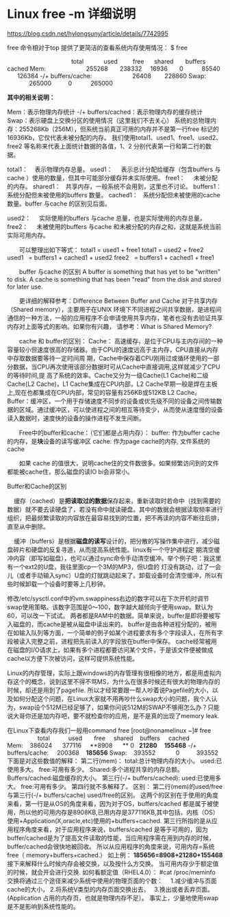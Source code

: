 # Linux free -m 详细说明
https://blog.csdn.net/hylongsuny/article/details/7742995

free 命令相对于top 提供了更简洁的查看系统内存使用情况： $ free 

                                      total            used         free      shared       buffers       cached
Mem:                        255268       238332     16936       0           85540       126384
-/+ buffers/cache:                        26408        228860
Swap:                        265000          0           265000

**其中的相关说明：**　　

Mem：表示物理内存统计
-/+ buffers/cached：表示物理内存的缓存统计
Swap：表示硬盘上交换分区的使用情况（这里我们不去关心）
系统的总物理内存：255268Kb（256M），但系统当前真正可用的内存并不是第一行free 标记的 16936Kb，它仅代表未被分配的内存。
我们使用total1、used1、free1、used2、free2 等名称来代表上面统计数据的各值，1、2 分别代表第一行和第二行的数据。

total1：    表示物理内存总量。
used1：     表示总计分配给缓存（包含buffers 与cache ）使用的数量，但其中可能部分缓存并未实际使用。
free1：     未被分配的内存。
shared1：   共享内存，一般系统不会用到，这里也不讨论。
buffers1： 系统分配但未被使用的buffers 数量。
cached1：   系统分配但未被使用的cache 数量。buffer 与cache 的区别见后面。

used2：     实际使用的buffers 与cache 总量，也是实际使用的内存总量。
free2：     未被使用的buffers 与cache 和未被分配的内存之和，这就是系统当前实际可用内存。

　　可以整理出如下等式：
total1 = used1 + free1
total1 = used2 + free2
used1   = buffers1 + cached1 + used2
free2   = buffers1 + cached1 + free1

　　buffer 与cache 的区别
A buffer is something that has yet to be "written" to disk.
A cache is something that has been "read" from the disk and stored for later use.

　　更详细的解释参考：Difference Between Buffer and Cache
对于共享内存（Shared memory），主要用于在UNIX 环境下不同进程之间共享数据，是进程间通信的一种方法，一般的应用程序不会申请使用共享内存，笔者也没有去验证共享内存对上面等式的影响。如果你有兴趣， 请参考：What is Shared Memory?

　　cache 和 buffer的区别：
Cache： 高速缓存，是位于CPU与主内存间的一种容量较小但速度很高的存储器。由于CPU的速度远高于主内存，CPU直接从内存中存取数据要等待一定时间周 期，Cache中保存着CPU刚用过或循环使用的一部分数据，当CPU再次使用该部分数据时可从Cache中直接调用,这样就减少了CPU的等待时间,提 高了系统的效率。Cache又分为一级Cache(L1 Cache)和二级Cache(L2 Cache)，L1 Cache集成在CPU内部，L2 Cache早期一般是焊在主板上,现在也都集成在CPU内部，常见的容量有256KB或512KB L2 Cache。
Buffer：缓冲区，一个用于存储速度不同步的设备或优先级不同的设备之间传输数据的区域。通过缓冲区，可以使进程之间的相互等待变少，从而使从速度慢的设备读入数据时，速度快的设备的操作进程不发生间断。

　　Free中的buffer和cache：（它们都是占用内存）：
buffer: 作为buffer cache的内存，是**块**设备的读写缓冲区
cache: 作为page cache的内存, 文件系统的cache

　　如果 cache 的值很大，说明cache住的文件数很多。如果频繁访问到的文件都能被cache住，那么磁盘的读IO bi会非常小。

Buffer和Cache的区别

    缓存（cached）是**把读取过的数据**保存起来，重新读取时若命中（找到需要的数据）就不要去读硬盘了，若没有命中就读硬盘。其中的数据会根据读取频率进行组织，把最频繁读取的内容放在最容易找到的位置，把不再读的内容不断往后排，直至从中删除。

    缓冲（buffers）是根据**磁盘的读写**设计的，把分散的写操作集中进行，减少磁盘碎片和硬盘的反复寻道，从而提高系统性能。linux有一个守护进程定 期清空缓冲内容（即写如磁盘），也可以通过sync命令手动清空缓冲。举个例子吧：我这里有一个ext2的U盘，我往里面cp一个3M的MP3，但U盘的 灯没有跳动，过了一会儿（或者手动输入sync）U盘的灯就跳动起来了。卸载设备时会清空缓冲，所以有些时候卸载一个设备时要等上几秒钟。

修改/etc/sysctl.conf中的vm.swappiness右边的数字可以在下次开机时调节swap使用策略。该数字范围是0～100，数字越大越倾向于使用swap。默认为60，可以改一下试试。
两者都是RAM中的数据。简单来说，buffer是即将要被写入磁盘的，而cache是被从磁盘中读出来的。
buffer是由各种进程分配的，被用在如输入队列等方面，一个简单的例子如某个进程要求有多个字段读入，在所有字段被读入完整之前，进程把先前读入的字段放在buffer中保存。
cache经常被用在磁盘的I/O请求上，如果有多个进程都要访问某个文件，于是该文件便被做成cache以方便下次被访问，这样可提供系统性能。

Linux的内存管理，实际上跟windows的内存管理有很相像的地方，都是用虚拟内存这个的概念，说到这里不得不骂MS，为什么在很多时候还有很大的物理内存的时候，却还是用到了pagefile. 所以才经常要跟一帮人吵着说Pagefile的大小，以及如何分配这个问题，在Linux大家就不用再吵什么swap大小的问题，我个人认为，swap设个512M已经足够了，如果你问说512M的SWAP不够用怎么办？只能说大哥你还是加内存吧，要不就检查你的应用，是不是真的出现了memory leak. 

在Linux下查看内存我们一般用command free
[root@nonamelinux ~]# free
                  total           used       free     shared    buffers     cached
Mem:    386024      377116     **8908      ** 0   **21280     155468** -/+ buffers/cache:     200368    **185656**
Swap:    393552            0          393552
下面是对这些数值的解释：
第二行(mem)：
total:总计物理内存的大小。
used:已使用多大。
free:可用有多少。
Shared:多个进程共享的内存总额。
Buffers/cached:磁盘缓存的大小。
第三行(-/+ buffers/cached):
used:已使用多大。
free:可用有多少。
第四行就不多解释了。
区别：
第二行(mem)的used/free与第三行(-/+ buffers/cache) used/free的区别。
这两个的区别在于使用的角度来看，第一行是从OS的角度来看，因为对于OS，buffers/cached 都是属于被使用，所以他的可用内存是8908KB,已用内存是377116KB,其中包括，内核（OS）使用+Application(X,oracle,etc)使用的+buffers+cached.
第三行所指的是从应用程序角度来看，对于应用程序来说，buffers/cached 是等于可用的，因为buffer/cached是为了提高文件读取的性能，当应用程序需在用到内存的时候，buffer/cached会很快地被回收。
所以从应用程序的角度来说，可用内存=系统free（ memory+buffers+cached.）
如上例：
**185656=8908+21280+155468**
接下来解释什么时候内存会被交换，以及按什么方交换。
当可用内存少于额定值的时候，就会开会进行交换.
如何看额定值（RHEL4.0）：
#cat /proc/meminfo
交换将通过三个途径来减少系统中使用的物理页面的个数：　
1.减少缓冲与页面cache的大小，
2.将系统V类型的内存页面交换出去，　
3.换出或者丢弃页面。(Application 占用的内存页，也就是物理内存不足）。
事实上，少量地使用swap是不是影响到系统性能的。